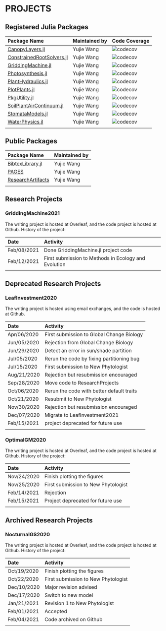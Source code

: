 # PROJECTS




## Registered Julia Packages

| **Package Name**                                                                                      | **Maintained by** | **Code Coverage**                                                                                                |
|:----------------------------------------------------------------------------------|:------------------|:-----------------------------------------------------------------------------------------------------------------|
| [CanopyLayers.jl](https://github.com/Yujie-W/CanopyLayers.jl)                     | Yujie Wang        | ![codecov](https://codecov.io/gh/Yujie-W/CanopyLayers.jl/branch/main/graph/badge.svg?token=SOZ79T30J1)           |
| [ConstrainedRootSolvers.jl](https://github.com/Yujie-W/ConstrainedRootSolvers.jl) | Yujie Wang        | ![codecov](https://codecov.io/gh/Yujie-W/ConstrainedRootSolvers.jl/branch/main/graph/badge.svg?token=QEB22THMGF) |
| [GriddingMachine.jl](https://github.com/CliMA/GriddingMachine.jl)                 | Yujie Wang        | ![codecov](https://codecov.io/gh/CliMA/GriddingMachine.jl/branch/main/graph/badge.svg?token=67AP1WJBM8)          |
| [Photosynthesis.jl](https://github.com/Yujie-W/Photosynthesis.jl)                 | Yujie Wang        | ![codecov](https://codecov.io/gh/Yujie-W/Photosynthesis.jl/branch/main/graph/badge.svg?token=JH20JJELUO)         |
| [PlantHydraulics.jl](https://github.com/Yujie-W/PlantHydraulics.jl)               | Yujie Wang        | ![codecov](https://codecov.io/gh/Yujie-W/PlantHydraulics.jl/branch/main/graph/badge.svg?token=28VXUYDLCN)        |
| [PlotPlants.jl](https://github.com/Yujie-W/PlotPlants.jl)                         | Yujie Wang        | ![codecov](https://codecov.io/gh/Yujie-W/PlotPlants.jl/branch/main/graph/badge.svg?token=F2DOSFI8C4)             |
| [PkgUtility.jl](https://github.com/Yujie-W/PkgUtility.jl)                         | Yujie Wang        | ![codecov](https://codecov.io/gh/Yujie-W/PkgUtility.jl/branch/main/graph/badge.svg?token=SpEb146Dkb)             |
| [SoilPlantAirContinuum.jl](https://github.com/Yujie-W/SoilPlantAirContinuum.jl)   | Yujie Wang        | ![codecov](https://codecov.io/gh/Yujie-W/SoilPlantAirContinuum.jl/branch/main/graph/badge.svg?token=E063LYRWOM)  |
| [StomataModels.jl](https://github.com/Yujie-W/StomataModels.jl)                   | Yujie Wang        | ![codecov](https://codecov.io/gh/Yujie-W/StomataModels.jl/branch/main/graph/badge.svg?token=WQQLE5M34Y)          |
| [WaterPhysics.jl](https://github.com/Yujie-W/WaterPhysics.jl)                     | Yujie Wang        | ![codecov](https://codecov.io/gh/Yujie-W/WaterPhysics.jl/branch/main/graph/badge.svg?token=ASOJ17A5Z4)           |
||||




## Public Packages

| **Package Name**                                                  | **Maintained by** |
|:------------------------------------------------------------------|:------------------|
| [BibtexLibrary.jl](https://github.com/Yujie-W/BibtexLibrary.jl)   | Yujie Wang        |
| [PAGES](https://github.com/Yujie-W/PAGES)                         | Yujie Wang        |
| [ResearchArtifacts](https://github.com/Yujie-W/ResearchArtifacts) | Yujie Wang        |
||||




## Research Projects

### GriddingMachine2021

The writing project is hosted at Overleaf, and the code project is hosted at
    Github. History of the project:

| **Date**    | **Activity**                                         |
|:------------|:-----------------------------------------------------|
| Feb/08/2021 | Done GriddingMachine.jl project code                 |
| Feb/12/2021 | First submission to Methods in Ecology and Evolution |
|||




## Deprecated Research Projects

### LeafInvestment2020

The writing project is hosted using email exchanges, and the code is hosted at
    Github.

| **Date**    | **Activity**                              |
|:------------|:------------------------------------------|
| Apr/06/2020 | First submission to Global Change Biology |
| Jun/05/2020 | Rejection from Global Change Biology      |
| Jun/29/2020 | Detect an error in sun/shade partition    |
| Jul/05/2020 | Rerun the code by fixing partitioning bug |
| Jul/15/2020 | First submission to New Phytologist       |
| Aug/21/2020 | Rejection but resubmission encouraged     |
| Sep/28/2020 | Move code to ResearchProjects             |
| Oct/06/2020 | Rerun the code with better default traits |
| Oct/21/2020 | Resubmit to New Phytologist               |
| Nov/30/2020 | Rejection but resubmission encouraged     |
| Dec/07/2020 | Migrate to LeafInvestment2021             |
| Feb/15/2021 | project deprecated for future use         |
|||

### OptimalGM2020

The writing project is hosted at Overleaf, and the code project is hosted at
    Github. History of the project:

| **Date**    | **Activity**                        |
|:------------|:------------------------------------|
| Nov/24/2020 | Finish plotting the figures         |
| Nov/25/2020 | First submission to New Phytologist |
| Feb/14/2021 | Rejection                           |
| Feb/15/2021 | Project deprecated for future use   |
|||




## Archived Research Projects

### NocturnalGS2020

The writing project is hosted at Overleaf, and the code project is hosted at
    Github. History of the project:

| **Date**    | **Activity**                        |
|:------------|:------------------------------------|
| Oct/19/2020 | Finish plotting the figures         |
| Oct/22/2020 | First submission to New Phytologist |
| Dec/10/2020 | Major revision advised              |
| Dec/17/2020 | Switch to new model                 |
| Jan/21/2021 | Revision 1 to New Phytologist       |
| Feb/01/2021 | Accepted                            |
| Feb/04/2021 | Code archived on Github             |
|||
